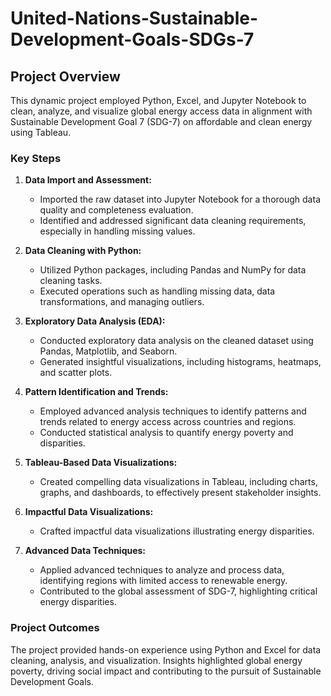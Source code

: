 # United-Nations-Sustainable-Development-Goals-SDGs-7

## Project Overview

This dynamic project employed Python, Excel, and Jupyter Notebook to clean, analyze, and visualize global energy access data in alignment with Sustainable Development Goal 7 (SDG-7) on affordable and clean energy using Tableau.

### Key Steps

1. **Data Import and Assessment:**
   - Imported the raw dataset into Jupyter Notebook for a thorough data quality and completeness evaluation.
   - Identified and addressed significant data cleaning requirements, especially in handling missing values.

2. **Data Cleaning with Python:**
   - Utilized Python packages, including Pandas and NumPy for data cleaning tasks.
   - Executed operations such as handling missing data, data transformations, and managing outliers.

3. **Exploratory Data Analysis (EDA):**
   - Conducted exploratory data analysis on the cleaned dataset using Pandas, Matplotlib, and Seaborn.
   - Generated insightful visualizations, including histograms, heatmaps, and scatter plots.

4. **Pattern Identification and Trends:**
   - Employed advanced analysis techniques to identify patterns and trends related to energy access across countries and regions.
   - Conducted statistical analysis to quantify energy poverty and disparities.

5. **Tableau-Based Data Visualizations:**
   - Created compelling data visualizations in Tableau, including charts, graphs, and dashboards, to effectively present stakeholder insights.

6. **Impactful Data Visualizations:**
   - Crafted impactful data visualizations illustrating energy disparities.

7. **Advanced Data Techniques:**
   - Applied advanced techniques to analyze and process data, identifying regions with limited access to renewable energy.
   - Contributed to the global assessment of SDG-7, highlighting critical energy disparities.

### Project Outcomes

The project provided hands-on experience using Python and Excel for data cleaning, analysis, and visualization. Insights highlighted global energy poverty, driving social impact and contributing to the pursuit of Sustainable Development Goals.

